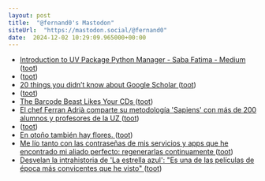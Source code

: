 ```yaml
---
layout: post
title:  "@fernand0's Mastodon"
siteUrl:  "https://mastodon.social/@fernand0"
date:  2024-12-02 10:29:09.965000+00:00
---
```

*  [Introduction to UV Package Python Manager - Saba Fatima - Medium ](https://medium.com/@saba_fatima/introduction-to-uv-package-python-manager-734b780c62e) ([toot](https://mastodon.social/@fernand0/113582758293488733))
*  [ ](https://mastodon.social/@javierarmentia) ([toot](https://mastodon.social/@fernand0/113582718703494948))
*  [20 things you didn’t know about Google Scholar ](https://blog.google/outreach-initiatives/education/google-scholar-20-years) ([toot](https://mastodon.social/@fernand0/113582540772520798))
*  [ ](https://mastodon.social/users/fernand0/statuses/113581763751979700/activity) ([toot](https://mastodon.social/users/fernand0/statuses/113581763751979700/activity))
*  [The Barcode Beast Likes Your CDs ](https://hackaday.com/2024/11/19/the-barcode-beast-likes-your-cds) ([toot](https://mastodon.social/@fernand0/113581595881124371))
*  [El chef Ferran Adrià comparte su metodología 'Sapiens' con más de 200 alumnos y profesores de la UZ ](https://www.europapress.es/epsocial/responsables/noticia-chef-ferran-adria-comparte-metodologia-sapiens-mas-200-alumnos-profesores-uz-20241125150048.htm) ([toot](https://mastodon.social/@fernand0/113580803303285720))
*  [ ](https://masto.es/@macosas) ([toot](https://mastodon.social/@fernand0/113579192482904451))
*  [En otoño también hay flores. ](https://avecesunafoto.wordpress.com/2024/12/01/en-otono-tambien-hay-flores) ([toot](https://mastodon.social/@fernand0/113579029548563197))
*  [Me lío tanto con las contraseñas de mis servicios y apps que he encontrado mi aliado perfecto: regenerarlas continuamente ](https://www.genbeta.com/a-fondo/me-lio-contrasenas-mis-servicios-apps-que-he-encontrado-a-mi-aliado-perfecto-regenerarlas-continuament) ([toot](https://mastodon.social/@fernand0/113578924799192764))
*  [Desvelan la intrahistoria de 'La estrella azul': "Es una de las películas de época más convicentes que he visto" ](https://www.elperiodicodearagon.com/cultura/2024/11/19/desvelan-intrahistoria-la-estrella-azul-una-peliculas-epoca-mas-convincentes-que-he-visto-cine-aragones-111819842.htm) ([toot](https://mastodon.social/@fernand0/113578789961063081))
